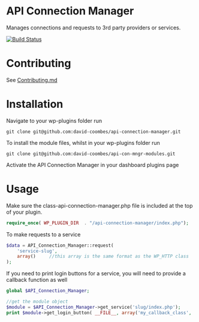 API Connection Manager
======================

Manages connections and requests to 3rd party providers or services.

[![Build Status](http://david-coombes.com:8080/jenkins/buildStatus/icon?job=API-Connection-Manager)](http://david-coombes.com:8080/jenkins/job/API-Connection-Manager/)

Contributing
============
See [Contributing.md](https://github.com/daithi-coombes/api-connection-manager/blob/master/Contributing.md)

Installation
============

Navigate to your wp-plugins folder
run
```
git clone git@github.com:david-coombes/api-connection-manager.git
```

To install the module files, whilst in your wp-plugins folder
run
```
git clone git@github.com:david-coombes/api-con-mngr-modules.git
```

Activate the API Connection Manager in your dashboard plugins page

Usage
=====
Make sure the class-api-connection-manager.php file is included at the top of your plugin.
```php
require_once( WP_PLUGIN_DIR  . "/api-connection-manager/index.php");
```

To make requests to a service
```php
$data = API_Connection_Manager::request(
	'service-slug',
	array()		//this array is the same format as the WP_HTTP class
);
```

If you need to print login buttons for a service, you will need to provide a callback function as well
```php
global $API_Connection_Manager;

//get the module object
$module = $API_Connection_Manager->get_service('slug/index.php');
print $module->get_login_button( __FILE__, array('my_callback_class', 'parse_dto') );
```
